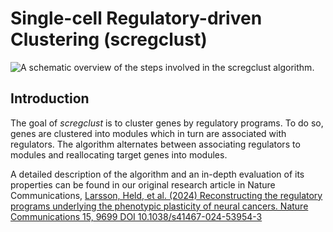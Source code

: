 # Single-cell Regulatory-driven Clustering (scregclust)

<!-- badges: start -->

<!-- badges: end -->

![A schematic overview of the steps involved in the scregclust algorithm.](overview_fig1A_bg.png "Overview of the scregclust algorithm")

## Introduction

The goal of *scregclust* is to cluster genes by regulatory programs. To do so, genes are clustered into modules which in turn are associated with regulators. The algorithm alternates between associating regulators to modules and reallocating target genes into modules.

A detailed description of the algorithm and an in-depth evaluation of its properties can be found in our original research article in Nature Communications, [Larsson, Held, et al. (2024) Reconstructing the regulatory programs underlying the phenotypic plasticity of neural cancers. Nature Communications 15, 9699 DOI 10.1038/s41467-024-53954-3](https://doi.org/10.1038/s41467-024-53954-3)